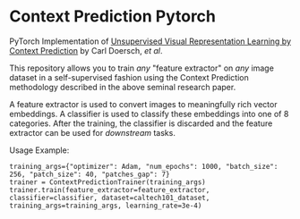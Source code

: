 # Context Prediction Pytorch
PyTorch Implementation of [Unsupervised Visual Representation Learning by Context Prediction](https://arxiv.org/pdf/1505.05192) by Carl Doersch, _et al_. 

This repository allows you to train _any_ "feature extractor" on _any_ image dataset in a self-supervised fashion using the Context Prediction methodology described in the above seminal research paper.

A feature extractor is used to convert images to meaningfully rich vector embeddings. A classifier is used to classify these embeddings into one of 8 categories. After the training, the classifier is discarded and the feature extractor can be used for _downstream_ tasks.

Usage Example: 

```
training_args={"optimizer": Adam, "num_epochs": 1000, "batch_size": 256, "patch_size": 40, "patches_gap": 7}
trainer = ContextPredictionTrainer(training_args)
trainer.train(feature_extractor=feature_extractor, classifier=classifier, dataset=caltech101_dataset, training_args=training_args, learning_rate=3e-4)
